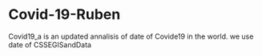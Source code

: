 # Covid-19-Ruben
Covid19_a is an updated annalisis of date of Covide19 in the world. we use date of CSSEGISandData
